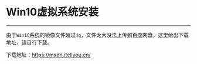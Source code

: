 # Win10虚拟系统安装

---

由于`Win10`系统的镜像文件超过`4g`，文件太大没法上传到百度网盘，这里给出下载地址，请自行下载。

下载地址：https://msdn.itellyou.cn/

